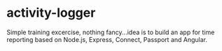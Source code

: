 activity-logger
===============

Simple training excercise, nothing fancy...idea is to build an app for time reporting based on Node.js, Express, Connect, Passport and Angular.
